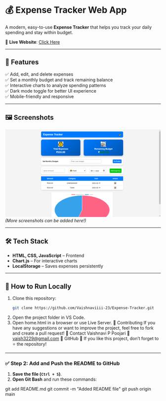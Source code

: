 # 💰 Expense Tracker Web App  

A modern, easy-to-use **Expense Tracker** that helps you track your daily spending and stay within budget.  

🚀 **Live Website**: [Click Here](https://Vaishnaviiii-23.github.io/Expense-Tracker/)  

---

## 📌 Features  
✅ Add, edit, and delete expenses  
✅ Set a monthly budget and track remaining balance  
✅ Interactive charts to analyze spending patterns  
✅ Dark mode toggle for better UI experience  
✅ Mobile-friendly and responsive  

---

## 🖼️ Screenshots  
![Expense Tracker Screenshot](images/screenshot.png)
*(More screenshots can be added here!)*  

---

## 🛠️ Tech Stack  
- **HTML, CSS, JavaScript** – Frontend  
- **Chart.js** – For interactive charts  
- **LocalStorage** – Saves expenses persistently  

---

## 🚀 How to Run Locally  
1. Clone this repository:  
   ```sh
   git clone https://github.com/Vaishnaviiii-23/Expense-Tracker.git
2. Open the project folder in VS Code.
3. Open home.html in a browser or use Live Server.
🤝 Contributing
If you have any suggestions or want to improve the project, feel free to fork and create a pull request!
📩 Contact
Vaishnavi P Poojari
📧 vaish3229@gmail.com
🔗 GitHub
🎉 If you like this project, don’t forget to ⭐ the repository!

---

### **✅ Step 2: Add and Push the README to GitHub**
1. **Save the file (`Ctrl + S`)**.  
2. **Open Git Bash** and run these commands:  

git add README.md
git commit -m "Added README file"
git push origin main
